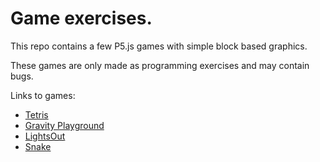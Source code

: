 # Game exercises.
This repo contains a few P5.js games with simple block based graphics.

These games are only made as programming exercises and may contain bugs.

Links to games:

- [Tetris](https://petternr.github.io/BlockGames/Tetris/tetris.html)
- [Gravity Playground](https://petternr.github.io/BlockGames/gravityPlayground/gp.html)
- [LightsOut](https://petternr.github.io/BlockGames/LightsOut/LightsOff.html)
- [Snake](https://petternr.github.io/BlockGames/Snek/index.html)
